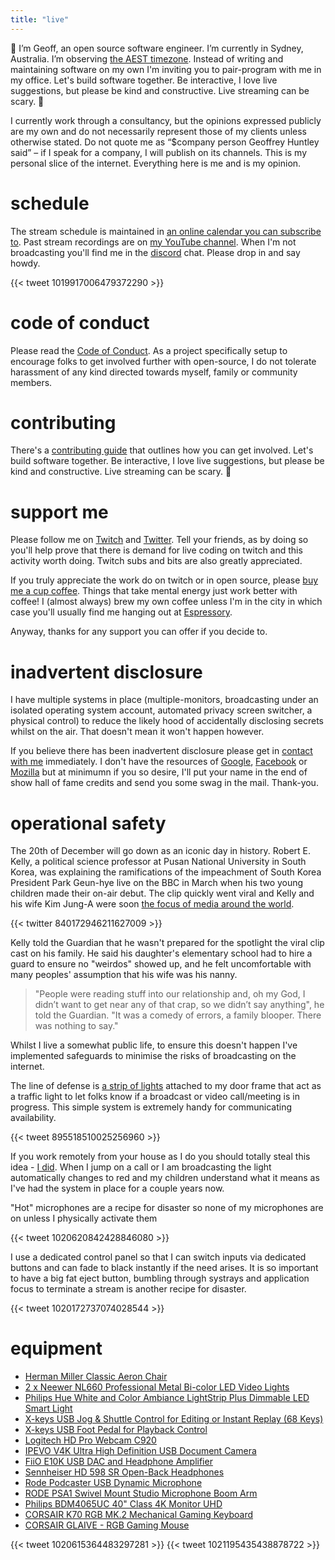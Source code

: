 ```yaml
---
title: "live"
---
```

🙌 I’m Geoff, an open source software engineer. I’m currently in Sydney, Australia. I’m observing [the AEST timezone](https://time.is/Sydney). Instead of writing and maintaining software on my own I'm inviting you to pair-program with me in my office. Let's build software together. Be interactive, I love live suggestions, but please be kind and constructive. Live streaming can be scary. 💖 

<!-- Add a placeholder for the Twitch embed -->
<div id="twitch-embed"></div>

<!-- Load the Twitch embed script -->
<script src="https://embed.twitch.tv/embed/v1.js"></script>

<!-- Create a Twitch.Embed object that will render within the "twitch-embed" root element. -->
<script type="text/javascript">
  new Twitch.Embed("twitch-embed", {
    width: 380,
    height: 480,
    channel: "geoffreyhuntley",
  });
</script>

I currently work through a consultancy, but the opinions expressed publicly are my own and do not necessarily represent those of my clients unless otherwise stated. Do not quote me as “$company person Geoffrey Huntley said” – if I speak for a company, I will publish on its channels. This is my personal slice of the internet. Everything here is me and is my opinion.

# schedule

The stream schedule is maintained in [an online calendar you can subscribe to](https://calendar.google.com/calendar?cid=Z2h1bnRsZXkuY29tX3BjNWo0MjdjZG1sNW81MmVqczE2aG91YmMwQGdyb3VwLmNhbGVuZGFyLmdvb2dsZS5jb20). Past stream recordings are on [my YouTube channel](https://youtube.com/c/geoffreyhuntley). When I'm not broadcasting you'll find me in the [discord](https://ghuntley.com/chat) chat. Please drop in and say howdy.

{{< tweet 1019917006479372290 >}}

# code of conduct

Please read the [Code of Conduct](CODEOFCONDUCT.md). As a project specifically setup to encourage folks to get involved further with open-source, I do not tolerate harassment of any kind directed towards myself, family or community members.

# contributing

There's a [contributing guide](https://github.com/ghuntley/live/CONTRIBUTING.md) that outlines how you can get involved. Let's build software together. Be interactive, I love live suggestions, but please be kind and constructive. Live streaming can be scary. 💖 

# support me

Please follow me on [Twitch](https://twitch.tv/geoffreyhuntley) and [Twitter](https://twitter.com/geoffreyhuntley). Tell your friends, as by doing so you'll help prove that there is demand for live coding on twitch and this activity worth doing. Twitch subs and bits are also greatly appreciated.

If you truly appreciate the work do on twitch or in open source, please [buy me a cup coffee](https://www.patreon.com/ghuntley).  Things that take mental energy just work better with coffee!  I (almost always) brew my own coffee unless I'm in the city in which case you'll usually find me hanging out at [Espressory](https://www.espressory.com.au/). 

Anyway, thanks for any support you can offer if you decide to.

# inadvertent disclosure

I have multiple systems in place (multiple-monitors, broadcasting under an isolated operating system account, automated privacy screen switcher, a physical control) to reduce the likely hood of accidentally disclosing secrets whilst on the air. That doesn't mean it won't  happen however. 

If you believe there has been inadvertent disclosure please get in [contact with me](mailto:ghuntley@ghuntley.com) immediately. I don't have the resources of [Google](https://www.google.com/about/appsecurity/reward-program/), [Facebook](https://www.facebook.com/whitehat) or [Mozilla](https://www.mozilla.org/en-US/security/bug-bounty/) but at minimumn if you so desire, I'll put your name in the end of show hall of fame credits and send you some swag in the mail. Thank-you.

# operational safety

The 20th of December will go down as an iconic day in history. Robert E. Kelly, a political science professor at Pusan National University in South Korea, was explaining the ramifications of the impeachment of South Korea President Park Geun-hye live on the BBC in March when his two young children made their on-air debut. The clip quickly went viral and Kelly and his wife Kim Jung-A were soon [the focus of media around the world](https://www.usatoday.com/story/news/nation-now/2017/12/20/bbc-dad-robert-kelly-thought-his-career-over-after-kids-hilariously-interrupted-live-interview/968226001/). 

{{< twitter 840172946211627009 >}}

Kelly told the Guardian that he wasn't prepared for the spotlight the viral clip cast on his family. He said his daughter's elementary school had to hire a guard to ensure no "weirdos" showed up, and he felt uncomfortable with many peoples' assumption that his wife was his nanny. 

> "People were reading stuff into our relationship and, oh my God, I didn’t want to get near any of that crap, so we didn’t say anything", he told the Guardian. "It was a comedy of errors, a family blooper. There was nothing to say."

Whilst I live a somewhat public life, to ensure this doesn't happen I've implemented safeguards to minimise the risks of broadcasting on the internet. 

The line of defense is [a strip of lights](https://www.amazon.com/Philips-Ambiance-LightStrip-Compatible-Assistant/dp/B0167H33DU) attached to my door frame that act as a traffic light to let folks know if a broadcast or video call/meeting is in progress. This simple system is extremely handy for communicating availability. 

{{< tweet 895518510025256960 >}}

If you work remotely from your house as I do you should totally steal this idea - [I did](https://www.hanselman.com/blog/IsDaddyOnACallABusyLightPresenceIndicatorForLyncForMyHomeOffice.aspx). When I jump on a call or I am broadcasting the light automatically changes to red and my children understand what it means as I've had the system in place for a couple years now.

"Hot" microphones are a recipe for disaster so none of my microphones are on unless I physically activate them

{{< tweet 1020620842428846080 >}}

I use a dedicated control panel so that I can switch inputs via dedicated buttons and can fade to black instantly if the need arises. It is so important to have a big fat eject button, bumbling through systrays and application focus to terminate a stream is another recipe for disaster.

{{< tweet 1020172737074028544 >}}

# equipment

* [Herman Miller Classic Aeron Chair](https://www.amazon.com/Herman-Miller-Classic-Aeron-Chair-Size/dp/B0742KV7ZR/ref=as_li_tl?ie=UTF8&camp=1789&creative=9325&creativeASIN=B00ZV9RDKK&linkCode=as2&tag=ghuntley0b-20&linkId=f68ddcb85dfae991a13bff284c04eab3)
* [2 x Neewer NL660 Professional Metal Bi-color LED Video Lights](https://www.amazon.com/Neewer-Professional-Bi-color-Photography-3200-5600K/dp/B01NCJSK5V/ref=as_li_tl?ie=UTF8&camp=1789&creative=9325&creativeASIN=B00ZV9RDKK&linkCode=as2&tag=ghuntley0b-20&linkId=f68ddcb85dfae991a13bff284c04eab3)
* [Philips Hue White and Color Ambiance LightStrip Plus Dimmable LED Smart Light](https://www.amazon.com/Philips-Ambiance-LightStrip-Compatible-Assistant/dp/B0167H33DU/ref=as_li_tl?ie=UTF8&camp=1789&creative=9325&creativeASIN=B00ZV9RDKK&linkCode=as2&tag=ghuntley0b-20&linkId=f68ddcb85dfae991a13bff284c04eab3)
* [X-keys USB Jog & Shuttle Control for Editing or Instant Replay (68 Keys)](https://www.amazon.com/X-keys-Jog-Shuttle-Control-XK-68/dp/B00I3OW4SQ/ref=as_li_tl?ie=UTF8&camp=1789&creative=9325&creativeASIN=B00ZV9RDKK&linkCode=as2&tag=ghuntley0b-20&linkId=f68ddcb85dfae991a13bff284c04eab3)
* [X-keys USB Foot Pedal for Playback Control](https://www.amazon.com/X-keys-Foot-Pedal-Playback-Control/dp/B009PP6Z50/ref=as_li_tl?ie=UTF8&camp=1789&creative=9325&creativeASIN=B00ZV9RDKK&linkCode=as2&tag=ghuntley0b-20&linkId=f68ddcb85dfae991a13bff284c04eab3)
* [Logitech HD Pro Webcam C920](https://www.amazon.com/Logitech-Widescreen-Calling-Recording-Desktop/dp/B006JH8T3S/ref=as_li_tl?ie=UTF8&camp=1789&creative=9325&creativeASIN=B00ZV9RDKK&linkCode=as2&tag=ghuntley0b-20&linkId=f68ddcb85dfae991a13bff284c04eab3)
* [IPEVO V4K Ultra High Definition USB Document Camera](https://www.amazon.com/IPEVO-Definition-Document-Camera-5-880-4-01-00/dp/B079DLTG9F/ref=as_li_tl?ie=UTF8&camp=1789&creative=9325&creativeASIN=B00ZV9RDKK&linkCode=as2&tag=ghuntley0b-20&linkId=f68ddcb85dfae991a13bff284c04eab3)
* [FiiO E10K USB DAC and Headphone Amplifier](https://www.amazon.com/FiiO-E10K-Headphone-Amplifier-Black/dp/B00LP3AMC2/ref=as_li_tl?ie=UTF8&camp=1789&creative=9325&creativeASIN=B00ZV9RDKK&linkCode=as2&tag=ghuntley0b-20&linkId=f68ddcb85dfae991a13bff284c04eab3)
* [Sennheiser HD 598 SR Open-Back Headphones](https://www.amazon.com/Sennheiser-HD-598-SR-Open-Back/dp/B06WRMZZ45/ref=as_li_tl?ie=UTF8&camp=1789&creative=9325&creativeASIN=B00ZV9RDKK&linkCode=as2&tag=ghuntley0b-20&linkId=f68ddcb85dfae991a13bff284c04eab3)
* [Rode Podcaster USB Dynamic Microphone](https://www.amazon.com/Rode-Podcaster-USB-Dynamic-Microphone/dp/B000JM46FY/ref=as_li_tl?ie=UTF8&camp=1789&creative=9325&creativeASIN=B00ZV9RDKK&linkCode=as2&tag=ghuntley0b-20&linkId=f68ddcb85dfae991a13bff284c04eab3)
* [RODE PSA1 Swivel Mount Studio Microphone Boom Arm](https://www.amazon.com/RODE-Swivel-Mount-Studio-Microphone/dp/B001D7UYBO/ref=as_li_tl?ie=UTF8&camp=1789&creative=9325&creativeASIN=B00ZV9RDKK&linkCode=as2&tag=ghuntley0b-20&linkId=f68ddcb85dfae991a13bff284c04eab3)
* [Philips BDM4065UC 40" Class 4K Monitor UHD](https://www.amazon.com/Philips-BDM4065UC-Resolution-Speakers-DisplayPort/dp/B00SCX78JS/ref=as_li_tl?ie=UTF8&camp=1789&creative=9325&creativeASIN=B00ZV9RDKK&linkCode=as2&tag=ghuntley0b-20&linkId=f68ddcb85dfae991a13bff284c04eab3)
* [CORSAIR K70 RGB MK.2 Mechanical Gaming Keyboard](https://www.amazon.com/CORSAIR-MK-2-Mechanical-Gaming-Keyboard/dp/B07D5S5QKF/ref=as_li_tl?ie=UTF8&camp=1789&creative=9325&creativeASIN=B00ZV9RDKK&linkCode=as2&tag=ghuntley0b-20&linkId=f68ddcb85dfae991a13bff284c04eab3)
* [CORSAIR GLAIVE - RGB Gaming Mouse](https://www.amazon.com/CORSAIR-GLAIVE-Comfortable-Interchangeable-Refurbished/dp/B07CQ8C5ZB/ref=as_li_tl?ie=UTF8&camp=1789&creative=9325&creativeASIN=B00ZV9RDKK&linkCode=as2&tag=ghuntley0b-20&linkId=f68ddcb85dfae991a13bff284c04eab3)

{{< tweet 1020615364483297281 >}}
{{< tweet 1021195435438878722 >}}
